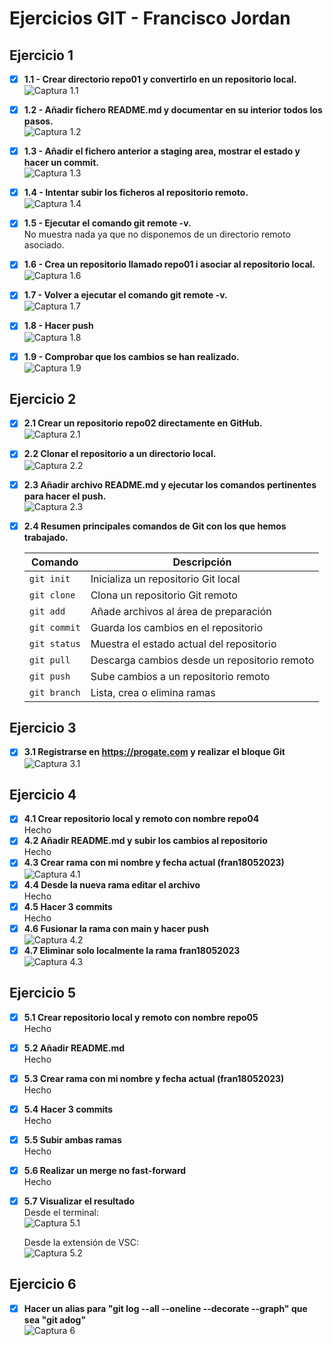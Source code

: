 # Ejercicios GIT - Francisco Jordan
## **Ejercicio 1**
- [x] **1.1 - Crear directorio repo01 y convertirlo en un repositorio local.**  
  ![Captura 1.1](./Screenshots/Captura%201-1.png "Se puede comprobar que al inicializar el repositorio, aparece la palabra (master) al final del directorio de trabajo actual")
- [x] **1.2 - Añadir fichero README.md y documentar en su interior todos los pasos.**  
    ![Captura 1.2](./Screenshots/Captura%201-2.png "¡Ya estas dentro del archivo!")
- [x] **1.3 - Añadir el fichero anterior a staging area, mostrar el estado y hacer un commit.**  
    ![Captura 1.3](./Screenshots/Captura%201-3.png "Se encuentra actualmente en el repositorio local")
- [x] **1.4 - Intentar subir los ficheros al repositorio remoto.**  
    ![Captura 1.4](./Screenshots/Captura%201-4.png "El repositorio local existe, pero aun no existe un repositorio remoto al que hacer el push")
- [x] **1.5 - Ejecutar el comando git remote -v.**  
    No muestra nada ya que no disponemos de un directorio remoto asociado.
- [x] **1.6 - Crea un repositorio llamado repo01 i asociar al repositorio local.**  
    ![Captura 1.6](./Screenshots/Captura%201-5.png "El repositorio remoto existe")

- [x] **1.7 - Volver a ejecutar el comando git remote -v.**  
    ![Captura 1.7](./Screenshots/Captura%201-6.png "Ahora si que muestra los datos del repositorio remoto") 
- [x] **1.8 - Hacer push**  
    ![Captura 1.8](./Screenshots/Captura%201-7.png "Push realizado")
- [x] **1.9 - Comprobar que los cambios se han realizado.**  
     ![Captura 1.9](./Screenshots/Captura%201-8.png "El directorio remoto contiene el archivo README.md i la carpeta que contiene las capturas del ejercicio, con su contenido incluido")

## **Ejercicio 2**
- [x] **2.1 Crear un repositorio repo02 directamente en GitHub.**  
    ![Captura 2.1](./Screenshots/Captura%202-1.png "Repositorio creado")
- [x] **2.2 Clonar el repositorio a un directorio local.**  
    ![Captura 2.2](./Screenshots/Captura%202-2.png "Clonación realizada")
- [x] **2.3 Añadir archivo README.md y ejecutar los comandos pertinentes para hacer el push.**  
    ![Captura 2.3](./Screenshots/Captura%202-3.png "README.md creado y push realizado, mostrando los comandos")
- [x] **2.4 Resumen principales comandos de Git con los que hemos trabajado.**  
  
    | Comando       | Descripción                                             |
    |---------------|---------------------------------------------------------|
    | `git init`    | Inicializa un repositorio Git local                     |
    | `git clone`   | Clona un repositorio Git remoto                         |
    | `git add`     | Añade archivos al área de preparación                   |
    | `git commit`  | Guarda los cambios en el repositorio                    |
    | `git status`  | Muestra el estado actual del repositorio                |
    | `git pull`    | Descarga cambios desde un repositorio remoto            |
    | `git push`    | Sube cambios a un repositorio remoto                    |
    | `git branch`  | Lista, crea o elimina ramas                             |

## **Ejercicio 3**  

- [x] **3.1 Registrarse en https://progate.com y realizar el bloque Git**  
    ![Captura 3.1](./Screenshots/Captura%203-1.png "Curso completado")

## **Ejercicio 4**  
- [x] **4.1 Crear repositorio local y remoto con nombre repo04**  
    Hecho  
- [x] **4.2 Añadir README.md y subir los cambios al repositorio**  
    Hecho  
- [x] **4.3 Crear rama con mi nombre y fecha actual (fran18052023)**  
    ![Captura 4.1](./Screenshots/Captura%204-1.png "Rama creada")
- [x] **4.4 Desde la nueva rama editar el archivo**  
    Hecho
- [x] **4.5 Hacer 3 commits**  
    Hecho  
- [x] **4.6 Fusionar la rama con main y hacer push**  
    ![Captura 4.2](./Screenshots/Captura%204-2.png "Rama fusionada y push realizado")
- [x] **4.7 Eliminar solo localmente la rama fran18052023**  
    ![Captura 4.3](./Screenshots/Captura%204-3.png "Rama eliminada localmente")

## **Ejercicio 5**
- [x] **5.1 Crear repositorio local y remoto con nombre repo05**  
    Hecho  
- [x] **5.2 Añadir README.md**  
    Hecho  
- [x] **5.3 Crear rama con mi nombre y fecha actual (fran18052023)**  
    Hecho  
- [x] **5.4 Hacer 3 commits**  
    Hecho  
- [x] **5.5 Subir ambas ramas**  
    Hecho  
- [x] **5.6 Realizar un merge no fast-forward**  
    Hecho
- [x] **5.7 Visualizar el resultado**  
    Desde el terminal:  
    ![Captura 5.1](./Screenshots/Captura%205-1.png "Resultado del merge a través de consola")  

    Desde  la extensión de VSC:  
    ![Captura 5.2](./Screenshots/Captura%205-2.png "Resultado del merge a través de la extensión VSC")  

## **Ejercicio 6**  
- [x] **Hacer un alias para "git log --all --oneline --decorate --graph" que sea "git adog"**  
    ![Captura 6](./Screenshots/Captura%206.png "Creación del alias \"adog\" y comprobación") 
  $$  $$